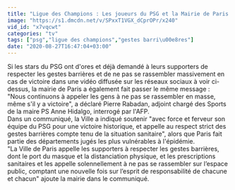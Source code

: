 ```yaml
---
title: "Ligue des Champions : Les joueurs du PSG et la Mairie de Paris appellent les supporters \u00e0 ne pas se rassembler m\u00eame en cas de victoire ce soir et \u00e0 respecter les gestes barri\u00e8res"
image: "https://s1.dmcdn.net/v/SPxxT1VGX_dCprOPr/x240"
vid_id: "x7vqcwt"
categories: "tv"
tags: ["psg","ligue des champions","gestes barri\u00e8res"]
date: "2020-08-27T16:47:04+03:00"
---
```

Si les stars du PSG ont d'ores et déjà demandé à leurs supporters de respecter les gestes barrières et de ne pas se rassembler massivement en cas de victoire dans une vidéo diffusée sur les réseaux sociaux à voir ci-dessus, la mairie de Paris a également fait passer le même message :  &quot;Nous continuons à appeler les gens à ne pas se rassembler en masse, même s'il y a victoire&quot;, a déclaré Pierre Rabadan, adjoint chargé des Sports de la maire PS Anne Hidalgo, interrogé par l'AFP.  <br>Dans un communiqué, la Ville a indiqué soutenir &quot;avec force et ferveur son équipe du PSG pour une victoire historique, et appelle au respect strict des gestes barrières compte tenu de la situation sanitaire&quot;, alors que Paris fait partie des départements jugés les plus vulnérables à l'épidémie.  <br>&quot;La Ville de Paris appelle les supporters à respecter les gestes barrières, dont le port du masque et la distanciation physique, et les prescriptions sanitaires et les appelle solennellement à ne pas se rassembler sur l’espace public, comptant une nouvelle fois sur l’esprit de responsabilité de chacune et chacun&quot; ajoute la mairie dans le communiqué.
